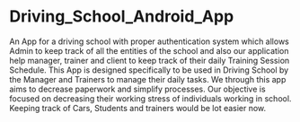 # Driving_School_Android_App
An App for a driving school with proper authentication system which allows Admin to keep track of all the entities of the school and also our application help manager, trainer and client to keep track of their daily Training Session Schedule.
This App is designed specifically to be used in Driving School by the Manager and Trainers to manage their daily tasks.
We through this app aims to decrease paperwork and simplify processes.
Our objective is focused on decreasing their working stress of individuals working in school.
Keeping track of Cars, Students and trainers would be lot easier now.
